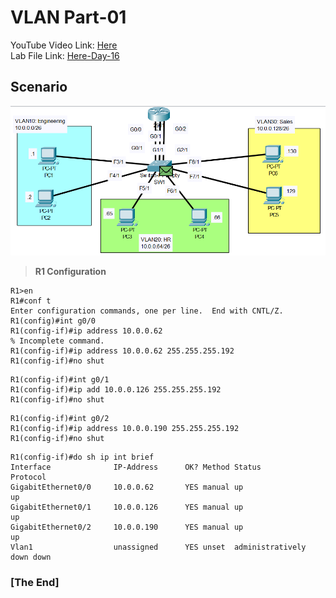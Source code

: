 # VLAN Part-01
YouTube Video Link: [Here](https://www.youtube.com/watch?v=-tq7f3xtyLQ&list=PLxbwE86jKRgMpuZuLBivzlM8s2Dk5lXBQ&index=30&pp=iAQB)  
Lab File Link: [Here-Day-16](https://mega.nz/folder/n8QXiR7S#Rognn2PnGaD4hQAA0EleEQ)
## Scenario
![](../images/j-vlan-part-01.png)
>**R1 Configuration**
```
R1>en
R1#conf t
Enter configuration commands, one per line.  End with CNTL/Z.
R1(config)#int g0/0
R1(config-if)#ip address 10.0.0.62
% Incomplete command.
R1(config-if)#ip address 10.0.0.62 255.255.255.192
R1(config-if)#no shut
```
```
R1(config-if)#int g0/1
R1(config-if)#ip add 10.0.0.126 255.255.255.192
R1(config-if)#no shut 
```
```
R1(config-if)#int g0/2
R1(config-if)#ip address 10.0.0.190 255.255.255.192
R1(config-if)#no shut
```
```
R1(config-if)#do sh ip int brief
Interface              IP-Address      OK? Method Status                Protocol 
GigabitEthernet0/0     10.0.0.62       YES manual up                    up 
GigabitEthernet0/1     10.0.0.126      YES manual up                    up 
GigabitEthernet0/2     10.0.0.190      YES manual up                    up 
Vlan1                  unassigned      YES unset  administratively down down
```
### **[The End]**